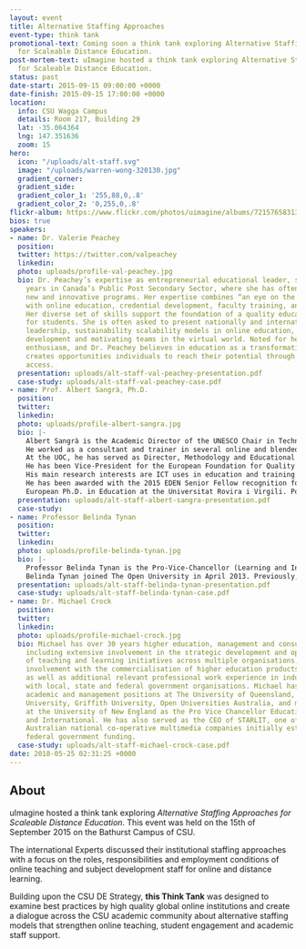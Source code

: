```yaml
---
layout: event
title: Alternative Staffing Approaches
event-type: think tank
promotional-text: Coming soon a think tank exploring Alternative Staffing Approaches
  for Scaleable Distance Education.
post-mortem-text: uImagine hosted a think tank exploring Alternative Staffing Approaches
  for Scaleable Distance Education.
status: past
date-start: 2015-09-15 09:00:00 +0000
date-finish: 2015-09-15 17:00:00 +0000
location:
  info: CSU Wagga Campus
  details: Room 217, Building 29
  lat: -35.064364
  lng: 147.351636
  zoom: 15
hero:
  icon: "/uploads/alt-staff.svg"
  image: "/uploads/warren-wong-320130.jpg"
  gradient_corner: 
  gradient_side: 
  gradient_color_1: '255,88,0,.8'
  gradient_color_2: '0,255,0,.8'
flickr-album: https://www.flickr.com/photos/uimagine/albums/72157658313869110
bios: true
speakers:
- name: Dr. Valerie Peachey
  position: 
  twitter: https://twitter.com/valpeachey
  linkedin: 
  photo: uploads/profile-val-peachey.jpg
  bio: Dr. Peachey’s expertise as entrepreneurial educational leader, spans over 25
    years in Canada’s Public Post Secondary Sector, where she has often created/initiated
    new and innovative programs. Her expertise combines “an eye on the bottom line”
    with online education, credential development, faculty training, and leadership.
    Her diverse set of skills support the foundation of a quality educational experience
    for students. She is often asked to present nationally and internationally on
    leadership, sustainability scalability models in online education, online faculty
    development and motivating teams in the virtual world. Noted for her infectious
    enthusiasm, and Dr. Peachey believes in education as a transformative agent, that
    creates opportunities individuals to reach their potential through open and flexible
    access.
  presentation: uploads/alt-staff-val-peachey-presentation.pdf
  case-study: uploads/alt-staff-val-peachey-case.pdf
- name: Prof. Albert Sangrà, Ph.D.
  position: 
  twitter: 
  linkedin: 
  photo: uploads/profile-albert-sangra.jpg
  bio: |-
    Albert Sangrà is the Academic Director of the UNESCO Chair in Technology and Education for Social Change at the Open University of Catalonia. He is a researcher at the Edul@b research group and full professor at the Psychology and Educational Sciences Department.
    He worked as a consultant and trainer in several online and blended education projects in Europe, the United States, Asia, and Australia, focusing on implementation strategies for the use of technology in teaching and learning, particularly online education and its quality. He has also served as a consultant for the World Bank Institute.
    At the UOC, he has served as Director, Methodology and Educational Innovation until 2004, being in charge of the educational model of the university; Director of the M.Sc. program in Education and ICT (e-learning) (2006-2012), and Director of the eLearn Center at UOC (2012-2014).
    He has been Vice-President for the European Foundation for Quality in E-Learning (EFQUEL) (2011-2014), and member of the Executive Committee of the European Distance and E-learning Network (EDEN) (2003-2009). He also served in the Advisory Board of the Portugal’s Universidade Aberta.
    His main research interests are ICT uses in education and training and, particularly, the policies, organization, management and leadership of e-learning implementation, and its quality assurance, and the professional development for online teaching.
    He has been awarded with the 2015 EDEN Senior Fellow recognition for having demonstrated excellence in professional practice in Open, Distance and E-Learning, and with the 2015 Award of Excellence in E-Learning from the World Education Congress.
    European Ph.D. in Education at the Universitat Rovira i Virgili. Postgraduate in Applications of Information Technology in ODE at The Open University of the UK, and Diploma on Strategic Use of IT in Education at Harvard University. BA in Education at the Universitat de Barcelona.
  presentation: uploads/alt-staff-albert-sangra-presentation.pdf
  case-study: 
- name: Professor Belinda Tynan
  position: 
  twitter: 
  linkedin: 
  photo: uploads/profile-belinda-tynan.jpg
  bio: |-
    Professor Belinda Tynan is the Pro-Vice-Chancellor (Learning and Innovation) and a Professor of Higher Education at the Open University, UK. Reporting to the Vice-Chancellor, the Pro-Vice-Chancellor for Learning and Innovation contributes to the strategic vision and mission of the University and has a focus on supporting student success by providing executive leadership in the areas of innovation, strategy and policy development, production, informal learning and research and scholarship in technology enhanced learning. The PVC (LI) is Chair of the Education Committee amongst others and is a driver of initiatives relating to learning and innovation. The role interacts across the University faculties, institutes and supporting portfolios.
    Belinda Tynan joined The Open University in April 2013. Previously, she was Pro-Vice-Chancellor Learning, Teaching and Quality at the University of Southern Queensland, Australia. She has a doctorate in education from the University of Western Australia and is an active researcher with expertise in technology enhanced learning, staff development and scholarship and learning and teaching pedagogy. She has 70 peer reviewed articles, books and book chapters and in excess 3000 views and more than 2500 downloads on ResearchGate. She is a frequently invited speaker, experienced postgraduate supervisor and has more than thirty years of experience in the education sector in Australia, New Zealand, Singapore and the UK. She has significant executive level leadership and management experience and was recently awarded her Principal Fellowship of the Higher Education Academy (UK). She has a doctorate from the University of Western Australia, several postgraduate certificates from the University of Melbourne and Australian Catholic University in education, curriculum and higher education and a Masters in online learning.
  presentation: uploads/alt-staff-belinda-tynan-presentation.pdf
  case-study: uploads/alt-staff-belinda-tynan-case.pdf
- name: Dr. Michael Crock
  position: 
  twitter: 
  linkedin: 
  photo: uploads/profile-michael-crock.jpg
  bio: Michael has over 30 years higher education, management and consulting experience,
    including extensive involvement in the strategic development and operationalization
    of teaching and learning initiatives across multiple organisations, significant
    involvement with the commercialisation of higher education products and services,
    as well as additional relevant professional work experience in industry and working
    with local, state and federal government organisations. Michael has held senior
    academic and management positions at The University of Queensland, Central Queensland
    University, Griffith University, Open Universities Australia, and most recently
    at the University of New England as the Pro Vice Chancellor Educational Innovation
    and International. He has also served as the CEO of STARLIT, one of six original
    Australian national co-operative multimedia companies initially established under
    federal government funding.
  case-study: uploads/alt-staff-michael-crock-case.pdf
date: 2018-05-25 02:31:25 +0000
---
```


## About

uImagine hosted a think tank exploring *Alternative Staffing Approaches for Scaleable Distance Education*. This event was held on the 15th of September 2015 on the Bathurst Campus of CSU.

The international Experts discussed their institutional staffing approaches with a focus on the roles, responsibilities and employment conditions of online teaching and subject development staff for online and distance learning.

Building upon the CSU DE Strategy, **this Think Tank** was designed to examine best practices by high quality global online institutions and create a dialogue across the CSU academic community about alternative staffing models that strengthen online teaching, student engagement and academic staff support.
